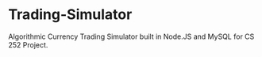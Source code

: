 # Trading-Simulator
Algorithmic Currency Trading Simulator built in Node.JS and MySQL for CS 252 Project.
